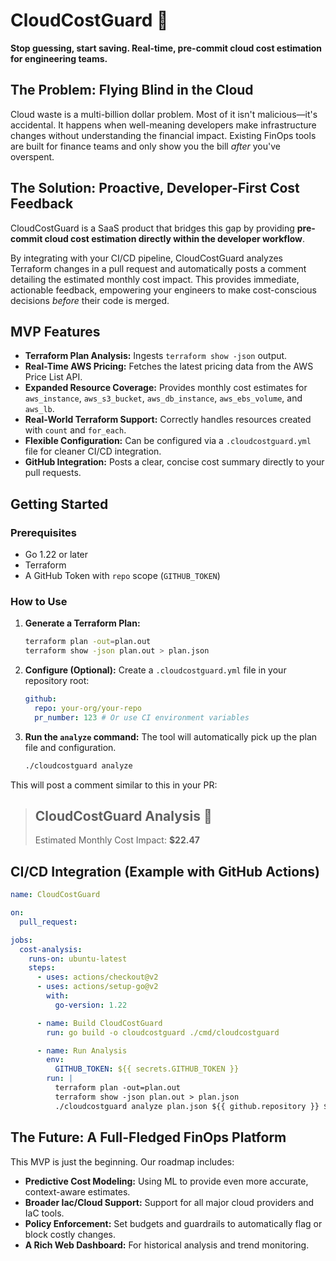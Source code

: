 # CloudCostGuard 🤖

**Stop guessing, start saving. Real-time, pre-commit cloud cost estimation for engineering teams.**

## The Problem: Flying Blind in the Cloud

Cloud waste is a multi-billion dollar problem. Most of it isn't malicious—it's accidental. It happens when well-meaning developers make infrastructure changes without understanding the financial impact. Existing FinOps tools are built for finance teams and only show you the bill *after* you've overspent.

## The Solution: Proactive, Developer-First Cost Feedback

CloudCostGuard is a SaaS product that bridges this gap by providing **pre-commit cloud cost estimation directly within the developer workflow**.

By integrating with your CI/CD pipeline, CloudCostGuard analyzes Terraform changes in a pull request and automatically posts a comment detailing the estimated monthly cost impact. This provides immediate, actionable feedback, empowering your engineers to make cost-conscious decisions *before* their code is merged.

## MVP Features

- **Terraform Plan Analysis:** Ingests `terraform show -json` output.
- **Real-Time AWS Pricing:** Fetches the latest pricing data from the AWS Price List API.
- **Expanded Resource Coverage:** Provides monthly cost estimates for `aws_instance`, `aws_s3_bucket`, `aws_db_instance`, `aws_ebs_volume`, and `aws_lb`.
- **Real-World Terraform Support:** Correctly handles resources created with `count` and `for_each`.
- **Flexible Configuration:** Can be configured via a `.cloudcostguard.yml` file for cleaner CI/CD integration.
- **GitHub Integration:** Posts a clear, concise cost summary directly to your pull requests.

## Getting Started

### Prerequisites

- Go 1.22 or later
- Terraform
- A GitHub Token with `repo` scope (`GITHUB_TOKEN`)

### How to Use

1. **Generate a Terraform Plan:**
   ```bash
   terraform plan -out=plan.out
   terraform show -json plan.out > plan.json
   ```

2. **Configure (Optional):**
   Create a `.cloudcostguard.yml` file in your repository root:
   ```yaml
   github:
     repo: your-org/your-repo
     pr_number: 123 # Or use CI environment variables
   ```

3. **Run the `analyze` command:**
   The tool will automatically pick up the plan file and configuration.
   ```bash
   ./cloudcostguard analyze
   ```

This will post a comment similar to this in your PR:

> ## CloudCostGuard Analysis 🤖
>
> Estimated Monthly Cost Impact: **$22.47**

## CI/CD Integration (Example with GitHub Actions)

```yaml
name: CloudCostGuard

on:
  pull_request:

jobs:
  cost-analysis:
    runs-on: ubuntu-latest
    steps:
      - uses: actions/checkout@v2
      - uses: actions/setup-go@v2
        with:
          go-version: 1.22

      - name: Build CloudCostGuard
        run: go build -o cloudcostguard ./cmd/cloudcostguard

      - name: Run Analysis
        env:
          GITHUB_TOKEN: ${{ secrets.GITHUB_TOKEN }}
        run: |
          terraform plan -out=plan.out
          terraform show -json plan.out > plan.json
          ./cloudcostguard analyze plan.json ${{ github.repository }} ${{ github.event.pull_request.number }}
```

## The Future: A Full-Fledged FinOps Platform

This MVP is just the beginning. Our roadmap includes:
- **Predictive Cost Modeling:** Using ML to provide even more accurate, context-aware estimates.
- **Broader Iac/Cloud Support:** Support for all major cloud providers and IaC tools.
- **Policy Enforcement:** Set budgets and guardrails to automatically flag or block costly changes.
- **A Rich Web Dashboard:** For historical analysis and trend monitoring.
